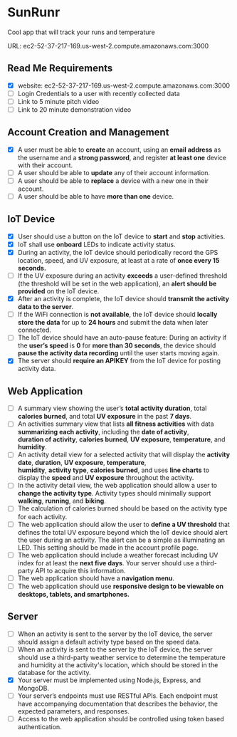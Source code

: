 
# SunRunr
Cool app that will track your runs and temperature

URL: ec2-52-37-217-169.us-west-2.compute.amazonaws.com:3000

## Read Me Requirements
 - [x] website: ec2-52-37-217-169.us-west-2.compute.amazonaws.com:3000
 - [ ] Login Credentials to a user with recently collected data
 - [ ] Link to 5 minute pitch video
 - [ ] Link to 20 minute demonstration video
## Account Creation and Management
 - [x] A user must be able to **create** an account, using an **email address** as the username and a **strong password**, and register **at least one** device with their account.
 - [ ] A user should be able to **update** any of their account information.
 - [ ] A user should be able to **replace** a device with a new one in their account.
 - [ ] A user should be able to have **more than one** device.
## IoT Device
 - [x] User should use a button on the IoT device to **start** and **stop** activities.
 - [X] IoT shall use **onboard** LEDs to indicate activity status.
 - [X] During an activity, the IoT device should periodically record the GPS location, speed, and UV exposure, at least at a rate of **once every 15 seconds.**
 - [ ] If the UV exposure during an activity **exceeds** a user-defined
       threshold (the threshold will be set in the web application), an
       **alert should be provided** on the IoT device.
 - [x] After an activity is complete, the IoT device should **transmit the
       activity data to the server**.
 - [ ] If the WiFi connection is **not available**, the IoT device should
       **locally store the data** for up to **24 hours** and submit the data
       when later connected.
 - [ ] The IoT device should have an auto-pause feature: During an
       activity if the **user’s speed** is **0** for **more than 30 seconds**, the
       device should **pause the activity data recording** until the user
       starts moving again.
 - [x] The server should **require an APIKEY** from the IoT device for
       posting activity data.
## Web Application
 - [ ] A summary view showing the user’s **total activity duration**, total 
       **calories burned**, and total **UV exposure** in the past **7 days**.
 - [ ] An activities summary view that lists **all fitness activities** with
       data **summarizing each activity**, including the **date of activity**,  
       **duration of activity**, **calories burned**, **UV exposure**, **temperature**,
       and **humidity**.
 - [ ] An activity detail view for a selected activity that will display
       the **activity date**, **duration**, **UV exposure**, **temperature**,   
       **humidity**, **activity type**, **calories burned**, and uses **line charts**
       to    display the  **speed** and **UV exposure** throughout the
       activity.
 - [ ] In the activity detail view, the web application should allow a
       user to **change the activity type**. Activity types should minimally
       support **walking**, **running**, and **biking**.
 - [ ] The calculation of calories burned should be based on the
       activity type for each activity.
 - [ ] The web application should allow the user to **define a UV
       threshold** that defines the total UV exposure beyond which the IoT
       device should alert the user during an activity. The alert can be
       a simple as illuminating an LED. This setting should be made
       in the account profile page.
 - [ ] The web application should include a weather forecast including
       UV index for at least the **next five days**. Your server should
       use a third-party API to acquire this information.
 - [ ] The web application should have a **navigation menu**.
 - [ ] The web application should use **responsive design to be viewable
       on desktops, tablets, and smartphones.**
## Server
 - [ ] When an activity is sent to the server by the IoT device, the
       server should assign a default activity type based on the speed
       data.
 - [ ] When an activity is sent to the server by the IoT device, the
       server should use a third-party weather service to determine the
       temperature and humidity at the activity's location, which should
       be stored in the database for the activity.
 - [x] Your server must be implemented using Node.js, Express, and
       MongoDB.
 - [ ] Your server’s endpoints must use RESTful APIs. Each endpoint must
           have accompanying documentation that describes the behavior, the
           expected parameters, and responses.
 - [ ] Access to the web application should be controlled using token
       based authentication.
